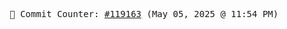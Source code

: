 <p align="center">
    <samp>
        📮 Commit Counter: <a href="https://github.com/Javascript-void0/Javascript-void0/commits/main">#119163</a> (May 05, 2025 @ 11:54 PM)
    </samp>
</p>